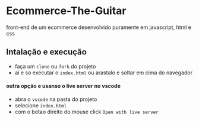 # Ecommerce-The-Guitar
front-end de um ecommerce desenvolvido puramente em javascript, html e css

## Intalação e execução
- faça um `clone` ou `fork` do projeto 
- ai e so executar o `index.html` ou arastalo e soltar em cima do navegador
#### outra opção e usanso o live server no vscode
- abra o `vscode` na pasta do projeto
- selecione `index.html`
- com o botao direito do mouse click `Open with live server`
